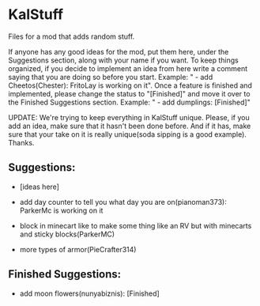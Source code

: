 # KalStuff
Files for a mod that adds random stuff.

If anyone has any good ideas for the mod, put them here, under the Suggestions section, along with your name if you want. To keep things organized, if you decide to implement an idea from here write a comment saying that you are doing so before you start. Example: " - add Cheetos(Chester): FritoLay is working on it". Once a feature is finished and implemented, please change the status to "[Finished]" and move it over to the Finished Suggestions section. Example: " - add dumplings: [Finished]"

UPDATE: We're trying to keep everything in KalStuff unique. Please, if you add an idea, make sure that it hasn't been done before. And if it has, make sure that your take on it is really unique(soda sipping is a good example). Thanks.

## Suggestions:

 - [ideas here]

 - add day counter to tell you what day you are on(pianoman373): ParkerMc is working on it

 - block in minecart like to make some thing like an RV but with minecarts and sticky blocks(ParkerMC)

 - more types of armor(PieCrafter314)



## Finished Suggestions:

 - add moon flowers(nunyabiznis): [Finished]
